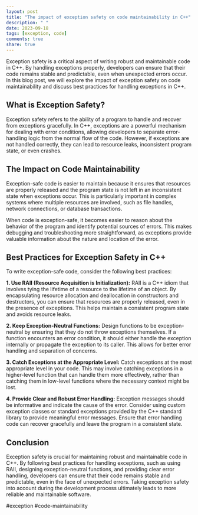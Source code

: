 ```yaml
---
layout: post
title: "The impact of exception safety on code maintainability in C++"
description: " "
date: 2023-09-18
tags: [exception, code]
comments: true
share: true
---
```


Exception safety is a critical aspect of writing robust and maintainable code in C++. By handling exceptions properly, developers can ensure that their code remains stable and predictable, even when unexpected errors occur. In this blog post, we will explore the impact of exception safety on code maintainability and discuss best practices for handling exceptions in C++.

## What is Exception Safety?

Exception safety refers to the ability of a program to handle and recover from exceptions gracefully. In C++, exceptions are a powerful mechanism for dealing with error conditions, allowing developers to separate error-handling logic from the normal flow of the code. However, if exceptions are not handled correctly, they can lead to resource leaks, inconsistent program state, or even crashes.

## The Impact on Code Maintainability

Exception-safe code is easier to maintain because it ensures that resources are properly released and the program state is not left in an inconsistent state when exceptions occur. This is particularly important in complex systems where multiple resources are involved, such as file handles, network connections, or database transactions.

When code is exception-safe, it becomes easier to reason about the behavior of the program and identify potential sources of errors. This makes debugging and troubleshooting more straightforward, as exceptions provide valuable information about the nature and location of the error.

## Best Practices for Exception Safety in C++

To write exception-safe code, consider the following best practices:

**1. Use RAII (Resource Acquisition is Initialization):** RAII is a C++ idiom that involves tying the lifetime of a resource to the lifetime of an object. By encapsulating resource allocation and deallocation in constructors and destructors, you can ensure that resources are properly released, even in the presence of exceptions. This helps maintain a consistent program state and avoids resource leaks.

**2. Keep Exception-Neutral Functions:** Design functions to be exception-neutral by ensuring that they do not throw exceptions themselves. If a function encounters an error condition, it should either handle the exception internally or propagate the exception to its caller. This allows for better error handling and separation of concerns.

**3. Catch Exceptions at the Appropriate Level:** Catch exceptions at the most appropriate level in your code. This may involve catching exceptions in a higher-level function that can handle them more effectively, rather than catching them in low-level functions where the necessary context might be lost.

**4. Provide Clear and Robust Error Handling:** Exception messages should be informative and indicate the cause of the error. Consider using custom exception classes or standard exceptions provided by the C++ standard library to provide meaningful error messages. Ensure that error handling code can recover gracefully and leave the program in a consistent state.

## Conclusion

Exception safety is crucial for maintaining robust and maintainable code in C++. By following best practices for handling exceptions, such as using RAII, designing exception-neutral functions, and providing clear error handling, developers can ensure that their code remains stable and predictable, even in the face of unexpected errors. Taking exception safety into account during the development process ultimately leads to more reliable and maintainable software.

\#exception #code-maintainability